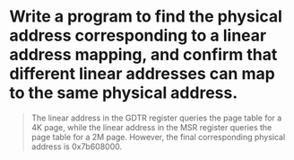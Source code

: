 # Write a program to find the physical address corresponding to a linear address mapping, and confirm that different linear addresses can map to the same physical address. 
> The linear address in the GDTR register queries the page table for a 4K page, while the linear address in the MSR register queries the page table for a 2M page. However, the final corresponding physical address is 0x7b608000.
